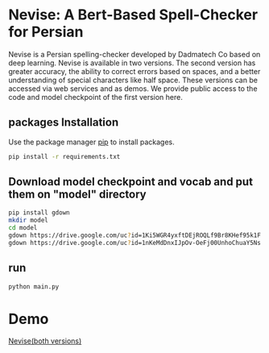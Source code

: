 # Nevise: A Bert-Based Spell-Checker for Persian

Nevise is a Persian spelling-checker developed by Dadmatech  Co based on deep learning. Nevise is available in two versions. The second version has greater accuracy, the ability to correct errors based on spaces, and a better understanding of special characters like half space. These versions can be accessed via web services and as demos. We provide public access to the code and model checkpoint of the first version here.

## packages Installation

Use the package manager [pip](https://pip.pypa.io/en/stable/) to install packages.

```bash
pip install -r requirements.txt
```
## Download model checkpoint and vocab and put them on "model" directory


```bash
pip install gdown
mkdir model
cd model
gdown https://drive.google.com/uc?id=1Ki5WGR4yxftDEjROQLf9Br8KHef95k1F
gdown https://drive.google.com/uc?id=1nKeMdDnxIJpOv-OeFj00UnhoChuaY5Ns
```
## run


```bash
python main.py
```
# Demo

[Nevise(both versions)](https://dadmatech.ir/#/products/SpellChecker)
